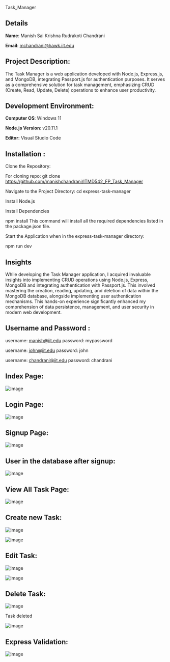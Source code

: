 Task_Manager

## Details

**Name**: Manish Sai Krishna Rudrakoti Chandrani 

**Email**: mchandrani@hawk.iit.edu



## Project Description:
The Task Manager is a web application developed with Node.js, Express.js, and MongoDB, integrating Passport.js for authentication purposes. It serves as a comprehensive solution for task management, emphasizing CRUD (Create, Read, Update, Delete) operations to enhance user productivity. 


## Development Environment:

**Computer OS**: Windows 11 

**Node.js Version**: v20.11.1 

**Editor:** Visual Studio Code

## Installation :

Clone the Repository:

For cloning repo: git clone https://github.com/manishchandrani/ITMD542_FP_Task_Manager

Navigate to the Project Directory: cd express-task-manager

Install Node.js

Install Dependencies

npm install This command will install all the required dependencies listed in the package.json file.

Start the Application when in the express-task-manager directory:

npm run dev

## Insights

While developing the Task Manager application, I acquired invaluable insights into implementing CRUD operations using Node.js, Express, MongoDB and integrating authentication with Passport.js. This involved mastering the creation, reading, updating, and deletion of data within the MongoDB database, alongside implementing  user authentication mechanisms. This hands-on experience significantly enhanced my comprehension of data persistence, management, and user security in modern web development.

## Username and Password : 

username: manish@iit.edu
password: mypassword

username: john@iit.edu
password: john

username: chandrani@iit.edu
password: chandrani


## Index Page:

![image](https://github.com/manishchandrani/ITMD542_Lab4/assets/142928384/6f4aa961-191d-44a9-9e13-468f9436bc8c)

## Login Page:

![image](https://github.com/manishchandrani/ITMD542_Lab4/assets/142928384/5f1fd1ab-a1b5-40a9-8279-8972ca3c85d9)

## Signup Page:

![image](https://github.com/manishchandrani/ITMD542_Lab4/assets/142928384/18460cd6-c17e-4f39-acc2-15bfd92eaead)


## User in the database after signup:

![image](https://github.com/manishchandrani/ITMD542_Lab4/assets/142928384/885757e3-6946-43f7-858c-682d73839d37)

## View All Task Page: 

![image](https://github.com/manishchandrani/ITMD542_Lab4/assets/142928384/7301dd8f-b6de-4380-ad88-71906e612e21)

## Create new Task:

![image](https://github.com/manishchandrani/ITMD542_Lab4/assets/142928384/257085c3-098a-43f4-a087-0d9b4c953853)

![image](https://github.com/manishchandrani/ITMD542_Lab4/assets/142928384/9ad22477-03c2-4c66-956c-8378ddde8194)


## Edit Task:

![image](https://github.com/manishchandrani/ITMD542_FP_Task_Manager/assets/142928384/06c8a7c0-5722-4f16-a67f-7a3d8eaebc35)

![image](https://github.com/manishchandrani/ITMD542_FP_Task_Manager/assets/142928384/621789f0-43a5-496d-abb3-5c6f0f7847d3)

## Delete Task:

![image](https://github.com/manishchandrani/ITMD542_FP_Task_Manager/assets/142928384/78d10772-2e54-43a7-8ce4-2249c762995e)

Task deleted 

![image](https://github.com/manishchandrani/ITMD542_FP_Task_Manager/assets/142928384/b3ad1fe2-9761-4b05-9769-1220f31d2416)

## Express Validation:

![image](https://github.com/manishchandrani/ITMD542_FP_Task_Manager/assets/142928384/1a8cf3cb-2104-460b-8e8e-80356f2b26d3)








